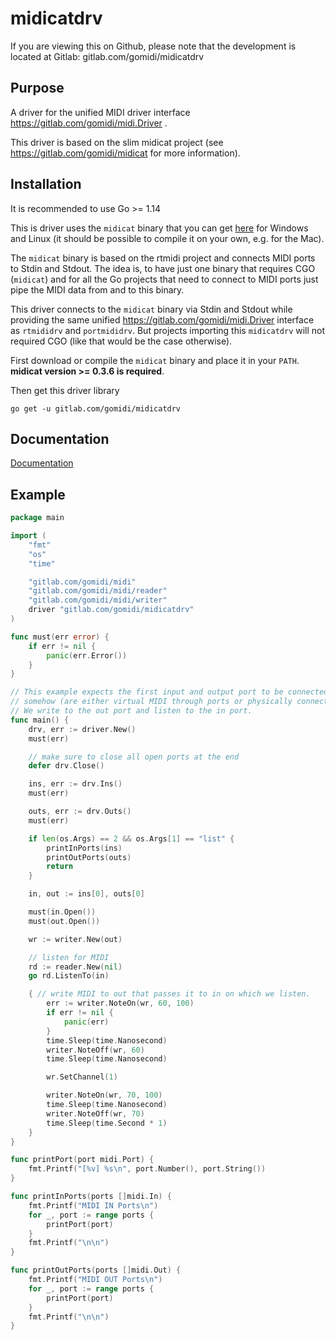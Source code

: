 # midicatdrv

If you are viewing this on Github, please note that the development is located at Gitlab: gitlab.com/gomidi/midicatdrv

## Purpose

A driver for the unified MIDI driver interface https://gitlab.com/gomidi/midi.Driver .

This driver is based on the slim midicat project (see https://gitlab.com/gomidi/midicat for more information).


## Installation

It is recommended to use Go >= 1.14

This is driver uses the `midicat` binary that you can get [here](https://github.com/gomidi/midicat/releases/download/v0.3.6/midicat-binaries.zip)
for Windows and Linux (it should be possible to compile it on your own, e.g. for the Mac).

The `midicat` binary is based on the rtmidi project and connects MIDI ports to Stdin and Stdout.
The idea is, to have just one binary that requires CGO (`midicat`) and for all the Go projects that need
to connect to MIDI ports just pipe the MIDI data from and to this binary.

This driver connects to the `midicat` binary via Stdin and Stdout while providing the same unified https://gitlab.com/gomidi/midi.Driver interface as `rtmididrv` and `portmididrv`. But projects importing this `midicatdrv` will not required CGO
(like that would be the case otherwise).

First download or compile the `midicat` binary and place it in your `PATH`.
**midicat version >= 0.3.6 is required**.

Then get this driver library

```
go get -u gitlab.com/gomidi/midicatdrv
```

## Documentation

[Documentation](https://pkg.go.dev/gitlab.com/gomidi/midicatdrv)


## Example

```go
package main

import (
	"fmt"
	"os"
	"time"

	"gitlab.com/gomidi/midi"
	"gitlab.com/gomidi/midi/reader"
	"gitlab.com/gomidi/midi/writer"
	driver "gitlab.com/gomidi/midicatdrv"
)

func must(err error) {
	if err != nil {
		panic(err.Error())
	}
}

// This example expects the first input and output port to be connected
// somehow (are either virtual MIDI through ports or physically connected).
// We write to the out port and listen to the in port.
func main() {
	drv, err := driver.New()
	must(err)

	// make sure to close all open ports at the end
	defer drv.Close()

	ins, err := drv.Ins()
	must(err)

	outs, err := drv.Outs()
	must(err)

	if len(os.Args) == 2 && os.Args[1] == "list" {
		printInPorts(ins)
		printOutPorts(outs)
		return
	}

	in, out := ins[0], outs[0]

	must(in.Open())
	must(out.Open())

	wr := writer.New(out)

	// listen for MIDI
	rd := reader.New(nil)
	go rd.ListenTo(in)

	{ // write MIDI to out that passes it to in on which we listen.
		err := writer.NoteOn(wr, 60, 100)
		if err != nil {
			panic(err)
		}
		time.Sleep(time.Nanosecond)
		writer.NoteOff(wr, 60)
		time.Sleep(time.Nanosecond)

		wr.SetChannel(1)

		writer.NoteOn(wr, 70, 100)
		time.Sleep(time.Nanosecond)
		writer.NoteOff(wr, 70)
		time.Sleep(time.Second * 1)
	}
}

func printPort(port midi.Port) {
	fmt.Printf("[%v] %s\n", port.Number(), port.String())
}

func printInPorts(ports []midi.In) {
	fmt.Printf("MIDI IN Ports\n")
	for _, port := range ports {
		printPort(port)
	}
	fmt.Printf("\n\n")
}

func printOutPorts(ports []midi.Out) {
	fmt.Printf("MIDI OUT Ports\n")
	for _, port := range ports {
		printPort(port)
	}
	fmt.Printf("\n\n")
}

```
